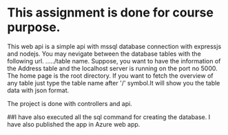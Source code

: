 ﻿# This assignment is done for course purpose. 
This web api is a simple api with mssql database connection with expressjs and nodejs. 
You may nevigate between the database tables with the following url. ...../table name. 
Suppose, you want to have the information of the Address table and the localhost server is running on the port no 5000. 
The home page is the root directory. If you want to fetch the overview of any table just type the table name after '/' symbol.It will show you the table data with json format. 

The project is done with controllers and api. 


##I have also executed all the sql command for creating the database. I have also published the app in Azure web app. 
